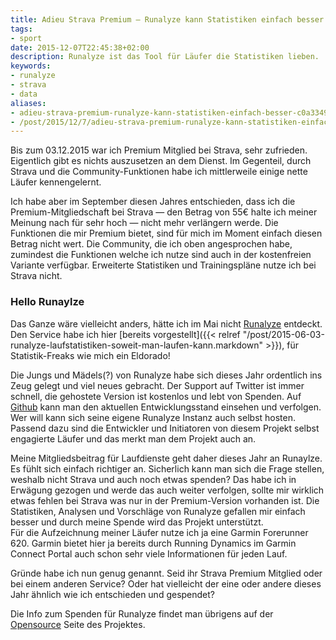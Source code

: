 ```yaml
---
title: Adieu Strava Premium — Runalyze kann Statistiken einfach besser
tags:
- sport
date: 2015-12-07T22:45:38+02:00
description: Runalyze ist das Tool für Läufer die Statistiken lieben.
keywords:
- runalyze
- strava
- data
aliases:
- adieu-strava-premium-runalyze-kann-statistiken-einfach-besser-c0a3349cdbfb
- /post/2015/12/7/adieu-strava-premium-runalyze-kann-statistiken-einfach-besser/
---
```


Bis zum 03.12.2015 war ich Premium Mitglied bei Strava, sehr zufrieden. Eigentlich gibt es nichts auszusetzen an dem Dienst. Im Gegenteil, durch Strava und die Community-Funktionen habe ich mittlerweile einige nette Läufer kennengelernt.

Ich habe aber im September diesen Jahres entschieden, dass ich die Premium-Mitgliedschaft bei Strava — den Betrag von 55€ halte ich meiner Meinung nach für sehr hoch — nicht mehr verlängern werde. Die Funktionen die mir Premium bietet, sind für mich im Moment einfach diesen Betrag nicht wert. Die Community, die ich oben angesprochen habe, zumindest die Funktionen welche ich nutze sind auch in der kostenfreien Variante verfügbar. Erweiterte Statistiken und Trainingspläne nutze ich bei Strava nicht.

### Hello Runaylze
Das Ganze wäre vielleicht anders, hätte ich im Mai nicht [Runalyze](http://blog.runalyze.com/) entdeckt. Den Service habe ich hier [bereits vorgestellt]({{< relref "/post/2015-06-03-runalyze-laufstatistiken-soweit-man-laufen-kann.markdown" >}}), für Statistik-Freaks wie mich ein Eldorado!

Die Jungs und Mädels(?) von Runalyze habe sich dieses Jahr ordentlich ins Zeug gelegt und viel neues gebracht. Der Support auf Twitter ist immer schnell, die gehostete Version ist kostenlos und lebt von Spenden. Auf [Github](http://github.com/Runalyze/Runalyze) kann man den aktuellen Entwicklungsstand einsehen und verfolgen. Wer will kann sich seine eigene Runalyze Instanz auch selbst hosten.  
Passend dazu sind die Entwickler und Initiatoren von diesem Projekt selbst engagierte Läufer und das merkt man dem Projekt auch an.

Meine Mitgliedsbeitrag für Laufdienste geht daher dieses Jahr an Runaylze. Es fühlt sich einfach richtiger an. Sicherlich kann man sich die Frage stellen, weshalb nicht Strava und auch noch etwas spenden? Das habe ich in Erwägung gezogen und werde das auch weiter verfolgen, sollte mir wirklich etwas fehlen bei Strava was nur in der Premium-Version vorhanden ist. Die Statistiken, Analysen und Vorschläge von Runalyze gefallen mir einfach besser und durch meine Spende wird das Projekt unterstützt.  
Für die Aufzeichnung meiner Läufer nutze ich ja eine Garmin Forerunner 620. Garmin bietet hier ja bereits durch Running Dynamics im Garmin Connect Portal auch schon sehr viele Informationen für jeden Lauf.

Gründe habe ich nun genug genannt. Seid ihr Strava Premium Mitglied oder bei einem anderen Service? Oder hat vielleicht der eine oder andere dieses Jahr ähnlich wie ich entschieden und gespendet?

Die Info zum Spenden für Runalyze findet man übrigens auf der [Opensource](http://blog.runalyze.com/opensource/) Seite des Projektes.
